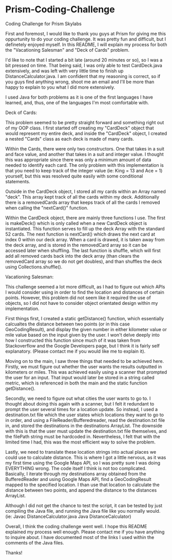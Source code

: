 # Prism-Coding-Challenge
Coding Challenge for Prism Skylabs

First and foremost, I would like to thank you guys at Prism for giving me this oppurtunity to do your coding challenge. It was pretty fun and difficult, but I definetely 
enjoyed myself. In this README, I will explain my process for both the "Vacationing Salesman" and "Deck of Cards" problem.

I'd like to note that I started a bit late (around 20 minutes or so), so I was a bit pressed on time. That being said, I was only able to test CardDeck.java extensively, and was left with very little time to finish up DistanceCalculator.java. I am confident that my reasoning is correct, so if you guys find anything wrong, shoot me an email and I'll be more than happy to explain to you what I did more extensively. 

I used Java for both problems as it is one of the first languages I have learned, and, thus, one of the languages I'm most comfortable with.

Deck of Cards:

This problem seemed to be pretty straight forward and something right out of my OOP class. I first started off creating my "CardDeck" object that would represent my entire deck, and inside the "CardDeck" object, I created a nested "Cards" class as each deck is made of many cards. 

Within the Cards, there were only two constructors. One that takes in a suit and face value, and another that takes in a suit and integer value. I thought this was appropriate since there was only a minimum amount of data needed to identify each card. The only problem with this implementation is that you need to keep track of the integer value (ie: King = 13 and Ace = 1) yourself, but this was resolved quite easily with some conditional statements. 

Outside in the CardDeck object, I stored all my cards within an Array named "deck". This array kept track of all the cards within my deck. Additionally there is a removedCards array that keeps track of all the cards I removed when calling the "nextCard()" function.

Within the CardDeck object, there are mainly three functions I use. The first is makeDeck() which is only called when a new CardDeck object is instantiated. This function 
serves to fill up the deck Array with the standard 52 cards. The next function is nextCard() which draws the next card at index 0 within our deck array. When a card is drawed, it is taken away from the deck array, and is stored in the removedCard array so it can be accessed later when shuffling. The last function is shuffle, which will
first add all removed cards back into the deck array (than clears the removedCard array so we do not get doubles), and than shuffles the deck using Collections.shuffle().



Vacationing Salesman:

This challenge seemed a lot more difficult, as I had to figure out which APIs I would consider using in order to find the location and distances of certain points. However,
this problem did not seem like it required the use of objects, so I did not have to consider object orientated design within my implementation.

First things first, I created a static getDistance() function, which essentially calcualtes the distance between two points (or in this case GeoCodingResult), and display the given number in either kilometer value or mile value based on the input given by the user. I won't delve deeply into how I constructed this function since much of it was taken from Stackoverflow and the Google Developers page, but I think it is fairly self explanatory. (Please contact me if you would like me to explain it).

Moving on to the main, I saw three things that needed to be achieved here. Firstly, we must figure out whether the user wants the results outputted in kilometers or miles. This was achieved easily using a scanner that prompted the user for an input. That input would later be stored in a string called metric, which is referenced in both the main and the static function getDistance().

Secondly, we need to figure out what cities the user wants to go to. I thought about doing this again with a scanner, but I felt it redundant to prompt the user several times for a location update. So instead, I used a destination.txt file which the user states which locations they want to go to in order, and using a FileReader/Bufferedreader, read the destination.txt file in, and stored the destinations in the destinations ArrayList. The downside with this is that the user must update the destination.txt file themselves, and the filePath string must be hardcoded in. Nevertheless, I felt that with the limited time I had, this was the most efficient way to solve the problem.

Lastly, we need to translate these location strings into actual places we could use to calculate distance. This is where I got a little nervous, as it was my first time using the Google Maps API, so I was pretty sure I was doing EVERYTHING wrong. The code itself I think is not too complicated. Basically, I iterate through my destinations array obtained from the BufferedReader and using Google Maps API, find a GeoCodingResult mapped to the specified location. I than use that location to calculate the distance between two points, and append the distance to the distances ArrayList.

Although I did not get the chance to test the script, it can be tested by just compiling the Java file, and running the Java file like you normally would.
(ie: Javac DistanceCalculator.java       Java DistanceCalculator)

Overall, I think the coding challenge went well. I hope this README explained my process well enough. Please contact me if you have anything to inquire about. I have documented most of the links I used within the comments of the Java files.

Thanks!

